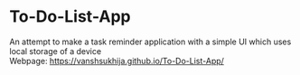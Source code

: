 # To-Do-List-App
An attempt to make a task reminder application with a simple UI which uses local storage of a device<br>
Webpage: https://vanshsukhija.github.io/To-Do-List-App/
